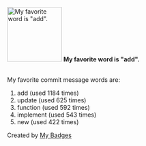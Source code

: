 <img src="https://my-badges.github.io/my-badges/favorite-word.png" alt="My favorite word is &quot;add&quot;." title="My favorite word is &quot;add&quot;." width="128">
<strong>My favorite word is &quot;add&quot;.</strong>
<br><br>

My favorite commit message words are:

1. add (used 1184 times)
2. update (used 625 times)
3. function (used 592 times)
4. implement (used 543 times)
5. new (used 422 times)


Created by <a href="https://github.com/my-badges/my-badges">My Badges</a>